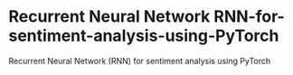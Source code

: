 # Recurrent Neural Network RNN-for-sentiment-analysis-using-PyTorch
 Recurrent Neural Network (RNN) for sentiment analysis using PyTorch
